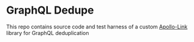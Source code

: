 # GraphQL Dedupe

This repo contains source code and test harness of a custom [Apollo-Link](https://www.apollographql.com/docs/link/) library for GraphQL deduplication